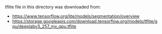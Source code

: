 tflite file in this directory was downloaded from:
- https://www.tensorflow.org/lite/models/segmentation/overview
- https://storage.googleapis.com/download.tensorflow.org/models/tflite/gpu/deeplabv3_257_mv_gpu.tflite
